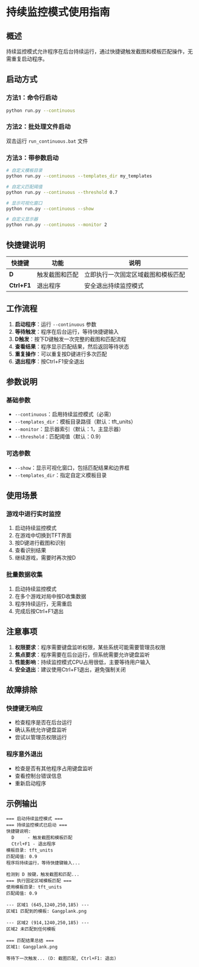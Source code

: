 # 持续监控模式使用指南

## 概述

持续监控模式允许程序在后台持续运行，通过快捷键触发截图和模板匹配操作，无需重复启动程序。

## 启动方式

### 方法1：命令行启动
```bash
python run.py --continuous
```

### 方法2：批处理文件启动
双击运行 `run_continuous.bat` 文件

### 方法3：带参数启动
```bash
# 自定义模板目录
python run.py --continuous --templates_dir my_templates

# 自定义匹配阈值
python run.py --continuous --threshold 0.7

# 显示可视化窗口
python run.py --continuous --show

# 自定义显示器
python run.py --continuous --monitor 2
```

## 快捷键说明

| 快捷键 | 功能 | 说明 |
|--------|------|------|
| **D** | 触发截图和匹配 | 立即执行一次固定区域截图和模板匹配 |
| **Ctrl+F1** | 退出程序 | 安全退出持续监控模式 |

## 工作流程

1. **启动程序**：运行 `--continuous` 参数
2. **等待触发**：程序在后台运行，等待快捷键输入
3. **D触发**：按下D键触发一次完整的截图和匹配流程
4. **查看结果**：程序显示匹配结果，然后返回等待状态
5. **重复操作**：可以重复按D键进行多次匹配
6. **退出程序**：按Ctrl+F1安全退出

## 参数说明

### 基础参数
- `--continuous`：启用持续监控模式（必需）
- `--templates_dir`：模板目录路径（默认：tft_units）
- `--monitor`：显示器索引（默认：1，主显示器）
- `--threshold`：匹配阈值（默认：0.9）

### 可选参数
- `--show`：显示可视化窗口，包括匹配结果和边界框
- `--templates_dir`：指定自定义模板目录

## 使用场景

### 游戏中进行实时监控
1. 启动持续监控模式
2. 在游戏中切换到TFT界面
3. 按D键进行截图和识别
4. 查看识别结果
5. 继续游戏，需要时再次按D

### 批量数据收集
1. 启动持续监控模式
2. 在多个游戏对局中按D收集数据
3. 程序持续运行，无需重启
4. 完成后按Ctrl+F1退出

## 注意事项

1. **权限要求**：程序需要键盘监听权限，某些系统可能需要管理员权限
2. **焦点要求**：程序需要在后台运行，但系统需要允许键盘监听
3. **性能影响**：持续监控模式CPU占用很低，主要等待用户输入
4. **安全退出**：建议使用Ctrl+F1退出，避免强制关闭

## 故障排除

### 快捷键无响应
- 检查程序是否在后台运行
- 确认系统允许键盘监听
- 尝试以管理员权限运行

### 程序意外退出
- 检查是否有其他程序占用键盘监听
- 查看控制台错误信息
- 重新启动程序

## 示例输出

```
=== 启动持续监控模式 ===
=== 持续监控模式已启动 ===
快捷键说明:
  D     - 触发截图和模板匹配
  Ctrl+F1 - 退出程序
模板目录: tft_units
匹配阈值: 0.9
程序将持续运行，等待快捷键输入...

检测到 D 按键，触发截图和匹配...
=== 执行固定区域模板匹配 ===
使用模板目录: tft_units
匹配阈值: 0.9

--- 区域1 (645,1240,250,185) ---
区域1 匹配到的模板: Gangplank.png

--- 区域2 (914,1240,250,185) ---
区域2 未匹配到任何模板

=== 匹配结果总结 ===
区域1: Gangplank.png

等待下一次触发... (D: 截图匹配, Ctrl+F1: 退出)
```
